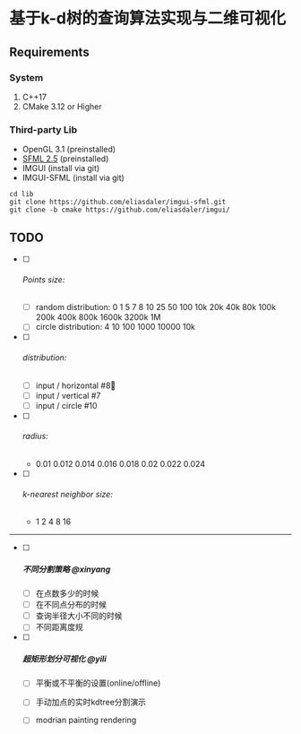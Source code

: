 # 基于k-d树的查询算法实现与二维可视化

## Requirements

### System

1. C++17
2. CMake 3.12 or Higher

### Third-party Lib

* OpenGL 3.1 (preinstalled)
* [SFML 2.5](https://github.com/SFML/SFML) (preinstalled)
* IMGUI (install via git)
* IMGUI-SFML (install via git)

```
cd lib
git clone https://github.com/eliasdaler/imgui-sfml.git
git clone -b cmake https://github.com/eliasdaler/imgui/
```

## TODO

* [ ] ###### Points size:

  * [ ] random distribution: 0 1 5 7 8 10 25 50 100 10k 20k 40k 80k 100k 200k 400k 800k 1600k 3200k 1M
  * [ ] circle distribution:  4 10 100 1000 10000 10k

* [ ] ###### distribution:

   * [ ] input /
     horizontal #8
   * [ ] input / vertical #7
   * [ ] input / circle #10

* [ ] ###### radius:
  * 0.01 0.012 0.014 0.016 0.018 0.02 0.022 0.024

* [ ] ###### k-nearest neighbor size:
  * 1 2 4 8 16

------



* [ ] ##### 不同分割策略 @xinyang

  * [ ] 在点数多少的时候
  * [ ] 在不同点分布的时候
  * [ ] 查询半径大小不同的时候
  * [ ] 不同距离度规

* [ ] ##### 超矩形划分可视化 @yili 

  * [ ] 平衡或不平衡的设置(online/offline)
  * [ ] 手动加点的实时kdtree分割演示
  * [ ] modrian painting rendering

